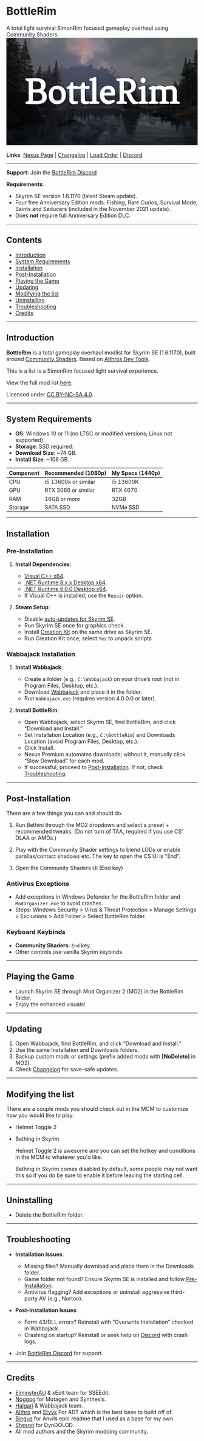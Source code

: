 # BottleRim
A total light survival SimonRim focused gameplay overhaul using Community Shaders.
![BottleRim](https://github.com/InTheBottle/BottleRim/blob/main/Resources/BottleRim.png)


**Links**: [Nexus Page](https://www.nexusmods.com/skyrimspecialedition/mods/154268) | [Changelog](https://github.com/InTheBottle/BottleRim/blob/main/changelog.md) | [Load Order](https://loadorderlibrary.com/lists/bottlerim-2) | [Discord](https://discord.gg/avzs76EgnA)

---

**Support**: Join the [BottleRim Discord](https://discord.gg/avzs76EgnA)

**Requirements**:
- Skyrim SE version 1.6.1170 (latest Steam update).
- Four free Anniversary Edition mods: Fishing, Rare Curios, Survival Mode, Saints and Seducers (included in the November 2021 update).
- Does **not** require full Anniversary Edition DLC.

---

## Contents
- [Introduction](#introduction)
- [System Requirements](#system-requirements)
- [Installation](#installation)
- [Post-Installation](#post-installation)
- [Playing the Game](#playing-the-game)
- [Updating](#updating)
- [Modifying the list](#Modifying-the-list)
- [Uninstalling](#uninstalling)
- [Troubleshooting](#troubleshooting)
- [Credits](#credits)

---

## Introduction
**BottleRim** is a total gameplay overhaul modlist for Skyrim SE (1.6.1170), built around [Community Shaders](https://www.nexusmods.com/skyrimspecialedition/mods/86492). Based on [Althros Dev Tools](https://github.com/Styyx1/ADT).

This is a list is a SimonRim focused light survival experience.

View the full mod list [here](https://loadorderlibrary.com/lists/bottlerim-2).

Licensed under [CC BY-NC-SA 4.0](http://creativecommons.org/licenses/by-nc-sa/4.0/).

---

## System Requirements
- **OS**: Windows 10 or 11 (no LTSC or modified versions; Linux not supported).
- **Storage**: SSD required.
- **Download Size**: ~74 GB.
- **Install Size**: ~108 GB.

| Component | Recommended (1080p) | My Specs (1440p) |
|-----------|---------------------|------------------|
| CPU       | i5 13600k or similar | i5 13600K       |
| GPU       | RTX 3060 or similar | RTX 4070        |
| RAM       | 16GB or more        | 32GB            |
| Storage   | SATA SSD            | NVMe SSD        |

---

## Installation

### Pre-Installation
1. **Install Dependencies**:
   - [Visual C++ x64](https://aka.ms/vs/17/release/vc_redist.x64.exe).
   - [.NET Runtime 8.x.x Desktop x64](https://dotnet.microsoft.com/en-us/download/dotnet/thank-you/runtime-desktop-8.0.15-windows-x64-installer).
   - [.NET Runtime 6.0.0 Desktop x64](https://dotnet.microsoft.com/en-us/download/dotnet/thank-you/runtime-desktop-6.0.30-windows-x64-installer).
   - If Visual C++ is installed, use the `Repair` option.

2. **Steam Setup**:
   - Disable [auto-updates for Skyrim SE](https://help.steampowered.com/en/faqs/view/71AB-698D-57EB-178C#disable).
   - Run Skyrim SE once for graphics check.
   - Install [Creation Kit](https://store.steampowered.com/app/1946180/Skyrim_Special_Edition_Creation_Kit/) on the same drive as Skyrim SE.
   - Run Creation Kit once, select `Yes` to unpack scripts.

### Wabbajack Installation
1. **Install Wabbajack**:
   - Create a folder (e.g., `C:\Wabbajack`) on your drive’s root (not in Program Files, Desktop, etc.).
   - Download [Wabbajack](https://github.com/wabbajack-tools/wabbajack/releases/latest/download/Wabbajack.exe) and place it in the folder.
   - Run `Wabbajack.exe` (requires version 4.0.0.0 or later).

2. **Install BottleRim**:
   - Open Wabbajack, select Skyrim SE, find BottleRim, and click “Download and Install.”
   - Set Installation Location (e.g., `C:\BottleRim`) and Downloads Location (avoid Program Files, Desktop, etc.).
   - Click Install.
   - Nexus Premium automates downloads; without it, manually click “Slow Download” for each mod.
   - If successful, proceed to [Post-Installation](#post-installation). If not, check [Troubleshooting](#troubleshooting).

---

## Post-Installation

There are a few things you can and should do. 

1. Run Bethini through the MO2 dropdown and select a preset + recommended tweaks. (Do not turn of TAA, required if you use CS' DLAA or AMDs.)

2. Play with the Community Shader settings to blend LODs or enable parallax/contact shadows etc. The key to open the CS UI is "End".

3. Open the Community Shaders UI (End key)
   
### Antivirus Exceptions
- Add exceptions in Windows Defender for the BottleRim folder and `ModOrganizer.exe` to avoid crashes.
- Steps: Windows Security > Virus & Threat Protection > Manage Settings > Exclusions > Add Folder > Select BottleRim folder.

### Keyboard Keybinds
- **Community Shaders**: `End` key.
- Other controls use vanilla Skyrim keybinds.

---

## Playing the Game
- Launch Skyrim SE through Mod Organizer 2 (MO2) in the BottleRim folder.
- Enjoy the enhanced visuals!

---

## Updating
1. Open Wabbajack, find BottleRim, and click “Download and Install.”
2. Use the same Installation and Downloads folders.
3. Backup custom mods or settings (prefix added mods with **[NoDelete]** in MO2).
4. Check [Changelog](https://github.com/InTheBottle/BottleRim/blob/main/Changelog.md) for save-safe updates.

---

## Modifying the list
There are a couple mods you should check out in the MCM to customize how you would like to play.

- Helmet Toggle 2
- Bathing in Skyrim

  Helmet Toggle 2 is awesome and you can set the hotkey and conditions in the MCM to whatever you'd like.

  Bathing in Skyrim comes disabled by default, some people may not want this so if you do be sure to enable it before leaving the starting cell.
---

## Uninstalling
- Delete the BottleRim folder.

---

## Troubleshooting
- **Installation Issues**:
  - Missing files? Manually download and place them in the Downloads folder.
  - Game folder not found? Ensure Skyrim SE is installed and follow [Pre-Installation](#pre-installation).
  - Antivirus flagging? Add exceptions or uninstall aggressive third-party AV (e.g., Norton).

- **Post-Installation Issues**:
  - Form 43/DLL errors? Reinstall with “Overwrite Installation” checked in Wabbajack.
  - Crashing on startup? Reinstall or seek help on [Discord](https://discord.gg/avzs76EgnA) with crash logs.

- Join [BottleRim Discord](https://discord.gg/avzs76EgnA) for support.

---

## Credits
- [ElminsterAU](https://www.patreon.com/ElminsterAU) & xEdit team for SSEEdit.
- [Noggog](https://www.nexusmods.com/skyrim/users/862590) for Mutagen and Synthesis.
- [Halgari](https://www.nexusmods.com/skyrimspecialedition/users/17252164) & Wabbajack team.
- [Althro](https://github.com/Althro) and [Styyx](https://github.com/Styyx1) For ADT which is the best base to build off of.
- [Bingus](https://github.com/bingusthecatto) for Anvils epic readme that I used as a base for my own.
- [Sheson](https://ko-fi.com/sheson) for DynDOLOD.
- All mod authors and the Skyrim modding community.
